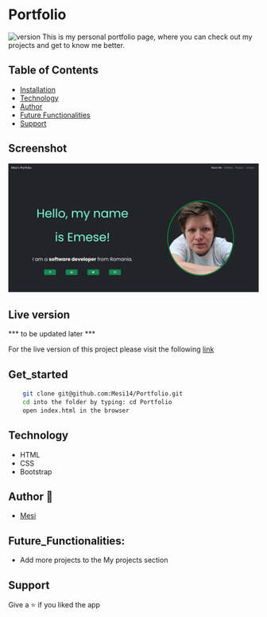 # Portfolio

<img alt="version" src="https://img.shields.io/badge/version-1.0.0-blue.svg?cacheSeconds=2592000" />
This is my personal portfolio page, where you can check out my projects and get to know me better.

## Table of Contents

- [Installation](#get_started)
- [Technology](#technology)
- [Author](#author)
- [Future Functionalities](#future_functionalities)
- [Support](#support)

## Screenshot

![screenshot](./Assets/images/sample.jpg)

## Live version

*** to be updated later ***

For the live version of this project please visit the following [link]()

## Get_started

```bash
    git clone git@github.com:Mesi14/Portfolio.git
    cd into the folder by typing: cd Portfolio
    open index.html in the browser
```

## Technology

- HTML
- CSS
- Bootstrap

## Author :bust_in_silhouette:

- [Mesi](https://github.com/Mesi14)

## Future_Functionalities:

- Add more projects to the My projects section

## Support

Give a :star: if you liked the app
